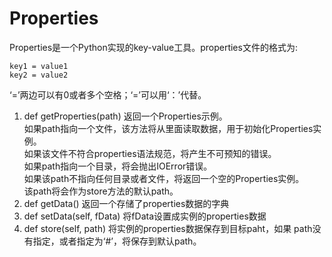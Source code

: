 Properties
===========

Properties是一个Python实现的key-value工具。properties文件的格式为:

	key1 = value1
	key2 = value2

‘=’两边可以有0或者多个空格；‘=’可以用‘：’代替。

1.  def getProperties(path) 返回一个Properties示例。    
	如果path指向一个文件，该方法将从里面读取数据，用于初始化Properties实例。   
	如果该文件不符合properties语法规范，将产生不可预知的错误。     
	如果path指向一个目录，将会抛出IOError错误。    
	如果该path不指向任何目录或者文件，将返回一个空的Properties实例。     
	该path将会作为store方法的默认path。    
2.  def getData() 返回一个存储了properties数据的字典
3.  def setData(self, fData) 将fData设置成实例的properties数据
4.	def store(self, path) 将实例的properties数据保存到目标paht，如果
	path没有指定，或者指定为‘#’，将保存到默认path。
